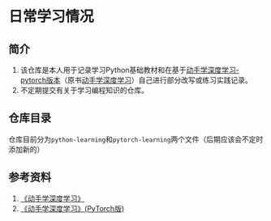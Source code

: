 # 日常学习情况
## 简介
1. 该仓库是本人用于记录学习Python基础教材和在基于[动手学深度学习-pytorch版本](https://tangshusen.me/Dive-into-DL-PyTorch)（原书[动手学深度学习](https://zh.d2l.ai/)）自己进行部分改写或练习实践记录。  
2. 不定期提交有关于学习编程知识的仓库。
## 仓库目录
仓库目前分为`python-learning`和`pytorch-learning`两个文件（后期应该会不定时添加新的）
## 参考资料
1. [《动手学深度学习》](https://github.com/d2l-ai/d2l-zh)
2. [《动手学深度学习》(PyTorch版)](https://github.com/ShusenTang/Dive-into-DL-PyTorch)